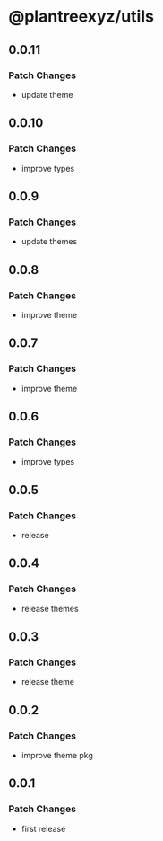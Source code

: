 # @plantreexyz/utils

## 0.0.11

### Patch Changes

- update theme

## 0.0.10

### Patch Changes

- improve types

## 0.0.9

### Patch Changes

- update themes

## 0.0.8

### Patch Changes

- improve theme

## 0.0.7

### Patch Changes

- improve theme

## 0.0.6

### Patch Changes

- improve types

## 0.0.5

### Patch Changes

- release

## 0.0.4

### Patch Changes

- release themes

## 0.0.3

### Patch Changes

- release theme

## 0.0.2

### Patch Changes

- improve theme pkg

## 0.0.1

### Patch Changes

- first release
